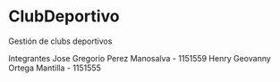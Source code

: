 # ClubDeportivo
Gestión de clubs deportivos

Integrantes 
Jose Gregorio Perez Manosalva - 1151559
Henry Geovanny Ortega Mantilla  - 1151555
